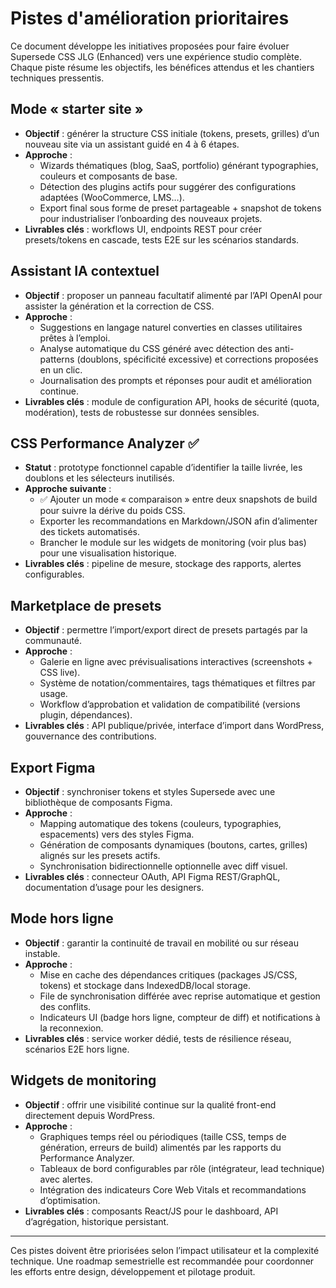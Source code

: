 # Pistes d'amélioration prioritaires

Ce document développe les initiatives proposées pour faire évoluer Supersede CSS JLG (Enhanced) vers une expérience studio complète. Chaque piste résume les objectifs, les bénéfices attendus et les chantiers techniques pressentis.

## Mode « starter site »
- **Objectif** : générer la structure CSS initiale (tokens, presets, grilles) d’un nouveau site via un assistant guidé en 4 à 6 étapes.
- **Approche** :
  - Wizards thématiques (blog, SaaS, portfolio) générant typographies, couleurs et composants de base.
  - Détection des plugins actifs pour suggérer des configurations adaptées (WooCommerce, LMS…).
  - Export final sous forme de preset partageable + snapshot de tokens pour industrialiser l’onboarding des nouveaux projets.
- **Livrables clés** : workflows UI, endpoints REST pour créer presets/tokens en cascade, tests E2E sur les scénarios standards.

## Assistant IA contextuel
- **Objectif** : proposer un panneau facultatif alimenté par l’API OpenAI pour assister la génération et la correction de CSS.
- **Approche** :
  - Suggestions en langage naturel converties en classes utilitaires prêtes à l’emploi.
  - Analyse automatique du CSS généré avec détection des anti-patterns (doublons, spécificité excessive) et corrections proposées en un clic.
  - Journalisation des prompts et réponses pour audit et amélioration continue.
- **Livrables clés** : module de configuration API, hooks de sécurité (quota, modération), tests de robustesse sur données sensibles.

## CSS Performance Analyzer ✅
- **Statut** : prototype fonctionnel capable d’identifier la taille livrée, les doublons et les sélecteurs inutilisés.
- **Approche suivante** :
  - ✅ Ajouter un mode « comparaison » entre deux snapshots de build pour suivre la dérive du poids CSS.
  - Exporter les recommandations en Markdown/JSON afin d’alimenter des tickets automatisés.
  - Brancher le module sur les widgets de monitoring (voir plus bas) pour une visualisation historique.
- **Livrables clés** : pipeline de mesure, stockage des rapports, alertes configurables.

## Marketplace de presets
- **Objectif** : permettre l’import/export direct de presets partagés par la communauté.
- **Approche** :
  - Galerie en ligne avec prévisualisations interactives (screenshots + CSS live).
  - Système de notation/commentaires, tags thématiques et filtres par usage.
  - Workflow d’approbation et validation de compatibilité (versions plugin, dépendances).
- **Livrables clés** : API publique/privée, interface d’import dans WordPress, gouvernance des contributions.

## Export Figma
- **Objectif** : synchroniser tokens et styles Supersede avec une bibliothèque de composants Figma.
- **Approche** :
  - Mapping automatique des tokens (couleurs, typographies, espacements) vers des styles Figma.
  - Génération de composants dynamiques (boutons, cartes, grilles) alignés sur les presets actifs.
  - Synchronisation bidirectionnelle optionnelle avec diff visuel.
- **Livrables clés** : connecteur OAuth, API Figma REST/GraphQL, documentation d’usage pour les designers.

## Mode hors ligne
- **Objectif** : garantir la continuité de travail en mobilité ou sur réseau instable.
- **Approche** :
  - Mise en cache des dépendances critiques (packages JS/CSS, tokens) et stockage dans IndexedDB/local storage.
  - File de synchronisation différée avec reprise automatique et gestion des conflits.
  - Indicateurs UI (badge hors ligne, compteur de diff) et notifications à la reconnexion.
- **Livrables clés** : service worker dédié, tests de résilience réseau, scénarios E2E hors ligne.

## Widgets de monitoring
- **Objectif** : offrir une visibilité continue sur la qualité front-end directement depuis WordPress.
- **Approche** :
  - Graphiques temps réel ou périodiques (taille CSS, temps de génération, erreurs de build) alimentés par les rapports du Performance Analyzer.
  - Tableaux de bord configurables par rôle (intégrateur, lead technique) avec alertes.
  - Intégration des indicateurs Core Web Vitals et recommandations d’optimisation.
- **Livrables clés** : composants React/JS pour le dashboard, API d’agrégation, historique persistant.

---

Ces pistes doivent être priorisées selon l’impact utilisateur et la complexité technique. Une roadmap semestrielle est recommandée pour coordonner les efforts entre design, développement et pilotage produit.
